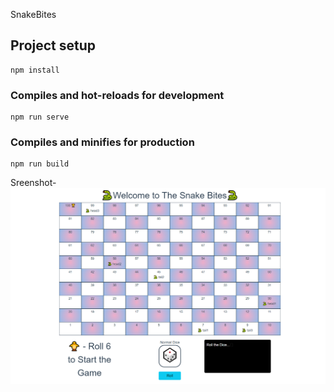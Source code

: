 SnakeBites

## Project setup
```
npm install
```

### Compiles and hot-reloads for development
```
npm run serve
```

### Compiles and minifies for production
```
npm run build
```
Sreenshot-
![image](https://github.com/himreal9/snakebites/blob/main/SnakeBites.png)
